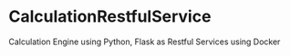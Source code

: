 # CalculationRestfulService
 Calculation Engine using Python, Flask as Restful Services using Docker
